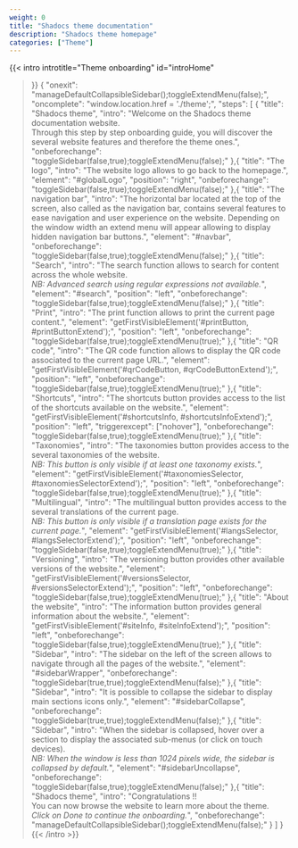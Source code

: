 ```yaml
---
weight: 0
title: "Shadocs theme documentation"
description: "Shadocs theme homepage"
categories: ["Theme"]
---
```


{{< intro
  introtitle="Theme onboarding"
  id="introHome"
>}}
{
  "onexit": "manageDefaultCollapsibleSidebar();toggleExtendMenu(false);",
  "oncomplete": "window.location.href = './theme';",
  "steps": [
    {
      "title": "Shadocs theme",
      "intro": "Welcome on the Shadocs theme documentation website.<br>Through this step by step onboarding guide, you will discover the several website features and therefore the theme ones.",
      "onbeforechange": "toggleSidebar(false,true);toggleExtendMenu(false);"
    },{
      "title": "The logo",
      "intro": "The website logo allows to go back to the homepage.",
      "element": "#globalLogo",
      "position": "right",
      "onbeforechange": "toggleSidebar(false,true);toggleExtendMenu(false);"
    },{
      "title": "The navigation bar",
      "intro": "The horizontal bar located at the top of the screen, also called as the navigation bar, contains several features to ease navigation and user experience on the website. Depending on the window width an extend menu will appear allowing to display hidden navigation bar buttons.",
      "element": "#navbar",
      "onbeforechange": "toggleSidebar(false,true);toggleExtendMenu(false);"
    },{
      "title": "Search",
      "intro": "The search function allows to search for content across the whole website.<br><i>NB: Advanced search using regular expressions not available.</i>",
      "element": "#search",
      "position": "left",
      "onbeforechange": "toggleSidebar(false,true);toggleExtendMenu(false);"
    },{
      "title": "Print",
      "intro": "The print function allows to print the current page content.",
      "element": "getFirstVisibleElement('#printButton, #printButtonExtend');",
      "position": "left",
      "onbeforechange": "toggleSidebar(false,true);toggleExtendMenu(true);"
    },{
      "title": "QR code",
      "intro": "The QR code function allows to display the QR code associated to the current page URL.",
      "element": "getFirstVisibleElement('#qrCodeButton, #qrCodeButtonExtend');",
      "position": "left",
      "onbeforechange": "toggleSidebar(false,true);toggleExtendMenu(true);"
    },{
      "title": "Shortcuts",
      "intro": "The shortcuts button provides access to the list of the shortcuts available on the website.",
      "element": "getFirstVisibleElement('#shortcutsInfo, #shortcutsInfoExtend');",
      "position": "left",
      "triggerexcept": ["nohover"],
      "onbeforechange": "toggleSidebar(false,true);toggleExtendMenu(true);"
    },{
      "title": "Taxonomies",
      "intro": "The taxonomies button provides access to the several taxonomies of the website.<br><i>NB: This button is only visible if at least one taxonomy exists.</i>",
      "element": "getFirstVisibleElement('#taxonomiesSelector, #taxonomiesSelectorExtend');",
      "position": "left",
      "onbeforechange": "toggleSidebar(false,true);toggleExtendMenu(true);"
    },{
      "title": "Multilingual",
      "intro": "The multilingual button provides access to the several translations of the current page.<br><i>NB: This button is only visible if a translation page exists for the current page.</i>",
      "element": "getFirstVisibleElement('#langsSelector, #langsSelectorExtend');",
      "position": "left",
      "onbeforechange": "toggleSidebar(false,true);toggleExtendMenu(true);"
    },{
      "title": "Versioning",
      "intro": "The versioning button provides other available versions of the website.",
      "element": "getFirstVisibleElement('#versionsSelector, #versionsSelectorExtend');",
      "position": "left",
      "onbeforechange": "toggleSidebar(false,true);toggleExtendMenu(true);"
    },{
      "title": "About the website",
      "intro": "The information button provides general information about the website.",
      "element": "getFirstVisibleElement('#siteInfo, #siteInfoExtend');",
      "position": "left",
      "onbeforechange": "toggleSidebar(false,true);toggleExtendMenu(true);"
    },{
      "title": "Sidebar",
      "intro": "The sidebar on the left of the screen allows to navigate through all the pages of the website.",
      "element": "#sidebarWrapper",
      "onbeforechange": "toggleSidebar(true,true);toggleExtendMenu(false);"
    },{
      "title": "Sidebar",
      "intro": "It is possible to collapse the sidebar to display main sections icons only.",
      "element": "#sidebarCollapse",
      "onbeforechange": "toggleSidebar(true,true);toggleExtendMenu(false);"
    },{
      "title": "Sidebar",
      "intro": "When the sidebar is collapsed, hover over a section to display the associated sub-menus (or click on touch devices).<br><i>NB: When the window is less than 1024 pixels wide, the sidebar is collapsed by default.</i>",
      "element": "#sidebarUncollapse",
      "onbeforechange": "toggleSidebar(false,true);toggleExtendMenu(false);"
    },{
      "title": "Shadocs theme",
      "intro": "Congratulations !!<br>You can now browse the website to learn more about the theme.<br><i>Click on Done to continue the onboarding.</i>",
      "onbeforechange": "manageDefaultCollapsibleSidebar();toggleExtendMenu(false);"
    }
  ]
}
{{< /intro >}}
